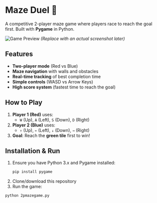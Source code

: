 # Maze Duel 🏁

A competitive 2-player maze game where players race to reach the goal first. Built with **Pygame** in Python.

![Game Preview](https://via.placeholder.com/800x600/000000/FFFFFF/?text=Maze+Duel+Preview) *(Replace with an actual screenshot later)*

## Features
- **Two-player mode** (Red vs Blue)
- **Maze navigation** with walls and obstacles
- **Real-time tracking** of best completion time
- **Simple controls** (WASD vs Arrow Keys)
- **High score system** (fastest time to reach the goal)

## How to Play
1. **Player 1 (Red)** uses:
   - `W` (Up), `A` (Left), `S` (Down), `D` (Right)
2. **Player 2 (Blue)** uses:
   - `↑` (Up), `←` (Left), `↓` (Down), `→` (Right)
3. **Goal**: Reach the **green tile** first to win!

## Installation & Run
1. Ensure you have Python 3.x and Pygame installed:
   ```bash
   pip install pygame

2. Clone/download this repository
3. Run the game:

 ```bash
python 2pmazegame.py
